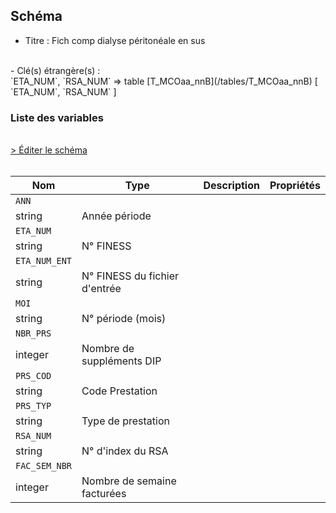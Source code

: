 ## Schéma

- Titre : Fich comp dialyse péritonéale en sus
<br />
- Clé(s) étrangère(s) : <br />
`ETA_NUM`, `RSA_NUM` => table [T_MCOaa_nnB](/tables/T_MCOaa_nnB) [ `ETA_NUM`, `RSA_NUM` ]<br />

### Liste des variables
<br />
<div>
    <a href="https://gitlab.com/healthdatahub/schema-snds/edit/master/schemas/PMSI/PMSI%20MCO/T_MCOaa_nnDIALP.json"  
    arget="_blank" rel="noopener noreferrer">> Éditer le schéma</a>
    <OutboundLink />
</div>
<br />

Nom|Type|Description|Propriétés
-|-|-|-
`ANN`|
string|Année période||
`ETA_NUM`|
string|N° FINESS||
`ETA_NUM_ENT`|
string|N° FINESS du fichier d&#x27;entrée||
`MOI`|
string|N° période (mois)||
`NBR_PRS`|
integer|Nombre de suppléments DIP||
`PRS_COD`|
string|Code Prestation||
`PRS_TYP`|
string|Type de prestation||
`RSA_NUM`|
string|N° d&#x27;index du RSA||
`FAC_SEM_NBR`|
integer|Nombre de semaine facturées||

